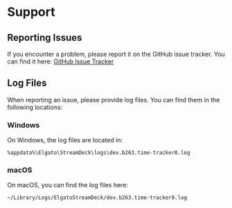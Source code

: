 # Support

## Reporting Issues

If you encounter a problem, please report it on the GitHub issue tracker. You can find it here: [GitHub Issue Tracker](https://github.com/b263/stream-deck-time-tracker/issues)

## Log Files

When reporting an issue, please provide log files. You can find them in the following locations:

### Windows

On Windows, the log files are located in:

    %appdata%\Elgato\StreamDeck\logs\dev.b263.time-tracker0.log

### macOS

On macOS, you can find the log files here:

    ~/Library/Logs/ElgatoStreamDeck/dev.b263.time-tracker0.log
